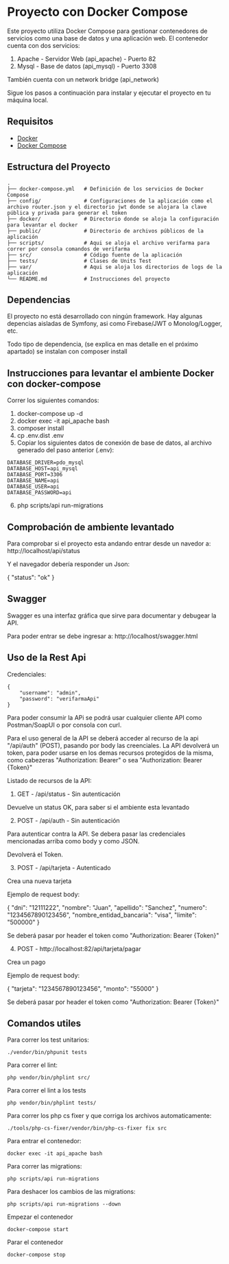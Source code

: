 # Proyecto con Docker Compose

Este proyecto utiliza Docker Compose para gestionar contenedores de servicios como una base de datos y una aplicación web. 
El contenedor cuenta con dos servicios: 
1) Apache - Servidor Web (api_apache) - Puerto 82
2) Mysql - Base de datos (api_mysql) - Puerto 3308

También cuenta con un network bridge (api_network)

Sigue los pasos a continuación para instalar y ejecutar el proyecto en tu máquina local.

## Requisitos

- [Docker](https://www.docker.com/get-started)
- [Docker Compose](https://docs.docker.com/compose/install/)

## Estructura del Proyecto

```plaintext
.
├── docker-compose.yml   # Definición de los servicios de Docker Compose
├── config/              # Configuraciones de la aplicación como el archivo router.json y el directorio jwt donde se alojara la clave pública y privada para generar el token
├── docker/              # Directorio donde se aloja la configuración para levantar el docker
├── public/              # Directorio de archivos públicos de la aplicación
├── scripts/             # Aqui se aloja el archivo verifarma para correr por consola comandos de verifarma
├── src/                 # Código fuente de la aplicación
├── tests/               # Clases de Units Test
├── var/                 # Aqui se aloja los directorios de logs de la aplicación
└── README.md            # Instrucciones del proyecto
```
## Dependencias
El proyecto no está desarrollado con ningún framework. Hay algunas depencias aisladas de Symfony, asi como Firebase/JWT o Monolog/Logger, etc. 

Todo tipo de dependencia, (se explica en mas detalle en el próximo apartado) se instalan con composer install

## Instrucciones para levantar el ambiente Docker con docker-compose

Correr los siguientes comandos:

1) docker-compose up -d
2) docker exec -it api_apache bash
3) composer install
4) cp .env.dist .env
5) Copiar los siguientes datos de conexión de base de datos, al archivo generado del paso anterior (.env):
```plaintext
DATABASE_DRIVER=pdo_mysql
DATABASE_HOST=api_mysql
DATABASE_PORT=3306
DATABASE_NAME=api
DATABASE_USER=api
DATABASE_PASSWORD=api
```
6) php scripts/api run-migrations

## Comprobación de ambiente levantado

Para comprobar si el proyecto esta andando entrar desde un navedor a: http://localhost/api/status

Y el navegador debería responder un Json: 

{
  "status": "ok"
}

## Swagger 

Swagger es una interfaz gráfica que sirve para documentar y debugear la API.

Para poder entrar se debe ingresar a: http://localhost/swagger.html

## Uso de la Rest Api

Credenciales:
```plaintext
{
    "username": "admin",
    "password": "verifarmaApi"
}
```
Para poder consumir la APi se podrá usar cualquier cliente API como Postman/SoapUI o por consola con curl.

Para el uso general de la API se deberá acceder al recurso de la api "/api/auth" (POST), pasando por body las creenciales.
La API devolverá un token, para poder usarse en los demas recursos protegidos de la misma, como cabezeras "Authorization: Bearer" o sea "Authorization: Bearer {Token}"

Listado de recursos de la API:

1) GET - /api/status - Sin autenticación

Devuelve un status OK, para saber si el ambiente esta levantado

2) POST - /api/auth - Sin autenticación

Para autenticar contra la API. Se debera pasar las credenciales mencionadas arriba como body y como JSON.

Devolverá el Token.

3) POST - /api/tarjeta - Autenticado

Crea una nueva tarjeta

Ejemplo de request body: 

{
    "dni": "12111222",
    "nombre": "Juan",
    "apellido": "Sanchez",
    "numero": "1234567890123456",
    "nombre_entidad_bancaria": "visa",
    "limite": "500000"
}

Se deberá pasar por header el token como "Authorization: Bearer {Token}"

4) POST - http://localhost:82/api/tarjeta/pagar

Crea un pago

Ejemplo de request body: 

{
    "tarjeta": "1234567890123456",
    "monto": "55000"
}

Se deberá pasar por header el token como "Authorization: Bearer {Token}"


## Comandos utiles
Para correr los test unitarios:
```plaintext
./vendor/bin/phpunit tests
```
Para correr el lint:
```plaintext
php vendor/bin/phplint src/
```
Para correr el lint a los tests
```plaintext
php vendor/bin/phplint tests/
```
Para correr los php cs fixer y que corriga los archivos automaticamente:
```plaintext
./tools/php-cs-fixer/vendor/bin/php-cs-fixer fix src
```
Para entrar el contenedor:
```plaintext
docker exec -it api_apache bash
```
Para correr las migrations:
```plaintext
php scripts/api run-migrations
```
Para deshacer los cambios de las migrations:
```plaintext
php scripts/api run-migrations --down
```
Empezar el contenedor
```plaintext
docker-compose start
```
Parar el contenedor
```plaintext
docker-compose stop
```
